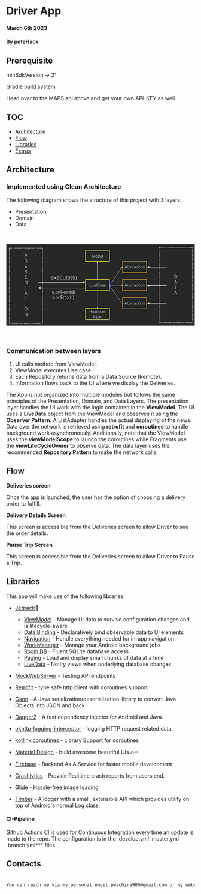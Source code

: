 

# Driver App
#### March 6th 2023
#### By **peteHack**


## Prerequisite

minSdkVersion -> 21

Gradle build system

Head over to the MAPS api above and get your own API-KEY as well.


## TOC

- [Architecture](#architecture)
- [Flow](#flow)
- [Libraries](#libraries)
- [Extras](#extras)

## Architecture

### Implemented using Clean Architecture
The following diagram shows the structure of this project with 3 layers:
- Presentation
- Domain
- Data

<br>
<p align="center">
  <img src="https://github.com/peter-wachira/TMDBClient/blob/master/diagram.png" width="750"/>
</p>
<br>

### Communication between layers

1. UI calls method from ViewModel.
2. ViewModel executes Use case.
3. Each Repository returns data from a Data Source (Remote).
4. Information flows back to the UI where we display the Deliveries.



The App is not organized into multiple modules but follows the same principles of
the Presentation, Domain, and Data Layers.
The presentation layer handles the UI work with the logic contained in the **ViewModel**.
The UI uses a **LiveData** object from the ViewModel and observes it using the **Observer Pattern**.
A ListAdapter handles the actual displaying of the news. Data over the network is retrieved using
**retrofit** and **coroutines** to handle background work asynchronously. Additionally, note that
the ViewModel uses the **viewModelScope** to launch the coroutines while Fragments use the **viewLifeCycleOwner**
to observe data.
The data layer uses the recommended **Repository Pattern** to make the network calls.


## Flow

**Deliveries screen**

Once the app is launched, the user has the option of choosing a delivery order to fulfill.

**Delivery Details Screen**

This screen is accessible from the Deliveries screen to allow Driver to see the order details.


**Pause Trip Screen**

This screen is accessible from the Deliveries screen to allow Driver to Pause a Trip.

## Libraries

This app will make use of the following libraries:

- [Jetpack](https://developer.android.com/jetpack)🚀

    - [ViewModel](https://developer.android.com/topic/libraries/architecture/viewmodel) - Manage UI data to survive configuration changes and is lifecycle-aware
    - [Data Binding](https://developer.android.com/topic/libraries/data-binding) - Declaratively bind observable data to UI elements
    - [Navigation](https://developer.android.com/guide/navigation/) - Handle everything needed for in-app navigation
    - [WorkManager](https://developer.android.com/topic/libraries/architecture/workmanager) - Manage your Android background jobs
    - [Room DB](https://developer.android.com/topic/libraries/architecture/room) - Fluent SQLite database access
    - [Paging](https://developer.android.com/topic/libraries/architecture/paging) - Load and display small chunks of data at a time
    - [LiveData](https://developer.android.com/topic/libraries/architecture/livedata) - Notify views when underlying database changes

- [MockWebServer](https://github.com/square/okhttp/tree/master/mockwebserver) - Testing API endpoints
- [Retrofit](https://square.github.io/retrofit/) - type safe http client with coroutines support
- [Gson](https://github.com/google/gson) - A Java serialization/deserialization library to convert Java Objects into JSON and back
- [Dagger2](https://github.com/google/dagger) - A fast dependency injector for Android and Java.
- [okhttp-logging-interceptor](https://github.com/square/okhttp/blob/master/okhttp-logging-interceptor/README.md) - logging HTTP request related data.
- [kotlinx.coroutines](https://github.com/Kotlin/kotlinx.coroutines) - Library Support for coroutines
- [Material Design](https://material.io/develop/android/docs/getting-started/) - build awesome beautiful UIs.🔥🔥
- [Firebase](https://firebase.google.com/) - Backend As A Service for faster mobile development.
- [Crashlytics](https://firebase.google.com/docs/crashlytics) - Provide Realtime crash reports from users end.
- [Glide](https://github.com/bumptech/glide) - Hassle-free image loading
- [Timber](https://github.com/JakeWharton/timber) - A logger with a small, extensible API which provides utility on top of Android's normal Log class.




#### CI-Pipeline

[Github Actions CI](https://github.com/features/actions/) is used for Continuous Integration every time an update is made
to the repo. The configuration is in the .develop.yml .master.yml .branch.yml*** files


## Contacts

```bash

You can reach me via my personal email pwachira900@gmail.com or my website https://peterwachira.com

